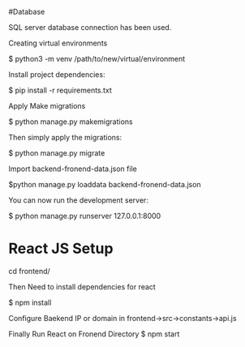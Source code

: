 
#Database 

SQL server database connection has been used.


Creating virtual environments

$ python3 -m venv /path/to/new/virtual/environment

Install project dependencies:

$ pip install -r requirements.txt

Apply Make migrations

$ python manage.py makemigrations

Then simply apply the migrations:

$ python manage.py migrate

Import backend-fronend-data.json file

$python manage.py loaddata backend-fronend-data.json 

You can now run the development server:

$ python manage.py runserver 127.0.0.1:8000


# React JS Setup

cd frontend/

Then Need to install dependencies for react

$ npm install


Configure Baekend IP or domain in frontend->src->constants->api.js

Finally Run React on Fronend Directory
$ npm start








